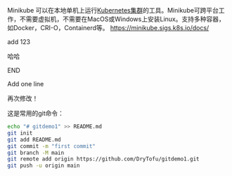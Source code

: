 Minikube 可以在本地单机上运行[Kubernetes集群](https://www.zhihu.com/search?q=Kubernetes集群&search_source=Entity&hybrid_search_source=Entity&hybrid_search_extra={"sourceType"%3A"answer"%2C"sourceId"%3A2298732073})的工具。Minikube可跨平台工作，不需要虚拟机，不需要在MacOS或Windows上安装Linux。支持多种容器，如Docker，CRI-O，Containerd等。  https://minikube.sigs.k8s.io/docs/



add 123

哈哈

END

Add one line

再次修改！

这是常用的git命令：

```sh
echo "# gitdemo1" >> README.md
git init
git add README.md
git commit -m "first commit"
git branch -M main
git remote add origin https://github.com/DryTofu/gitdemo1.git
git push -u origin main
```
